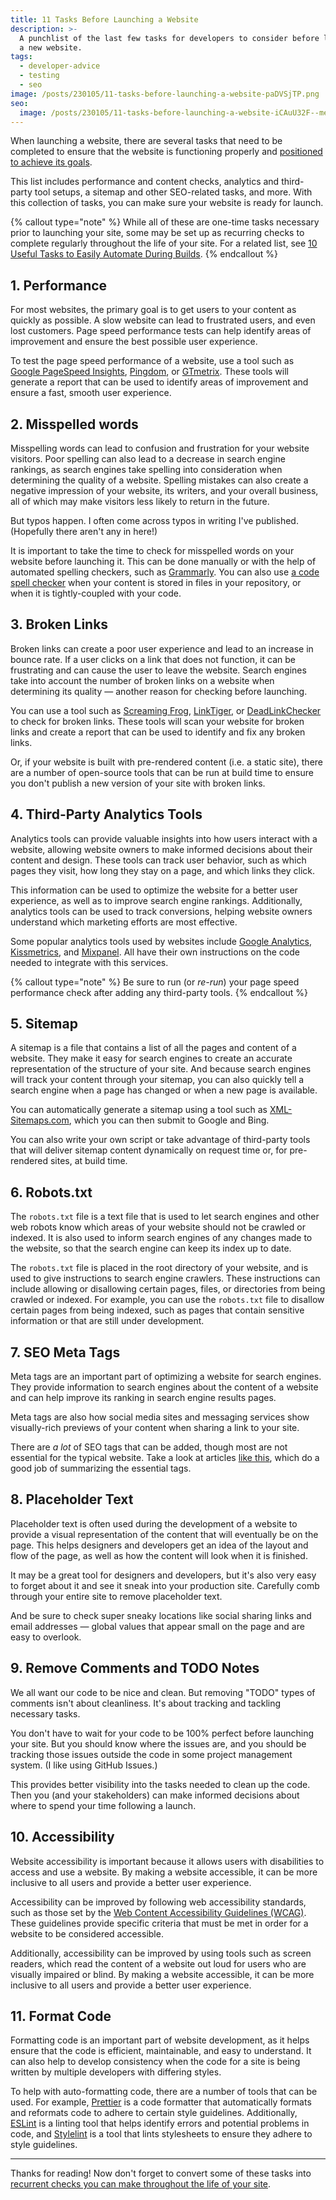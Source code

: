 ```yaml
---
title: 11 Tasks Before Launching a Website
description: >-
  A punchlist of the last few tasks for developers to consider before launching
  a new website.
tags:
  - developer-advice
  - testing
  - seo
image: /posts/230105/11-tasks-before-launching-a-website-paDVSjTP.png
seo:
  image: /posts/230105/11-tasks-before-launching-a-website-iCAuU32F--meta.png
---
```


When launching a website, there are several tasks that need to be completed to ensure that the website is functioning properly and [positioned to achieve its goals](/posts/six-traits-website-achieving-goals/).

This list includes performance and content checks, analytics and third-party tool setups, a sitemap and other SEO-related tasks, and more. With this collection of tasks, you can make sure your website is ready for launch.

{% callout type="note" %}
While all of these are one-time tasks necessary prior to launching your site, some may be set up as recurring checks to complete regularly throughout the life of your site. For a related list, see [10 Useful Tasks to Easily Automate During Builds](/posts/10-useful-tasks-to-easily-automate-during-builds/).
{% endcallout %}

## 1. Performance

For most websites, the primary goal is to get users to your content as quickly as possible. A slow website can lead to frustrated users, and even lost customers. Page speed performance tests can help identify areas of improvement and ensure the best possible user experience.

To test the page speed performance of a website, use a tool such as [Google PageSpeed Insights](https://developers.google.com/speed/pagespeed/insights/), [Pingdom](https://tools.pingdom.com/), or [GTmetrix](https://gtmetrix.com/). These tools will generate a report that can be used to identify areas of improvement and ensure a fast, smooth user experience.

## 2. Misspelled words

Misspelling words can lead to confusion and frustration for your website visitors. Poor spelling can also lead to a decrease in search engine rankings, as search engines take spelling into consideration when determining the quality of a website. Spelling mistakes can also create a negative impression of your website, its writers, and your overall business, all of which may make visitors less likely to return in the future.

But typos happen. I often come across typos in writing I've published. (Hopefully there aren't any in here!)

It is important to take the time to check for misspelled words on your website before launching it. This can be done manually or with the help of automated spelling checkers, such as [Grammarly](https://app.grammarly.com/). You can also use [a code spell checker](https://youtu.be/Trhj3d9TK5k) when your content is stored in files in your repository, or when it is tightly-coupled with your code.

## 3. Broken Links

Broken links can create a poor user experience and lead to an increase in bounce rate. If a user clicks on a link that does not function, it can be frustrating and can cause the user to leave the website. Search engines take into account the number of broken links on a website when determining its quality — another reason for checking before launching.

You can use a tool such as [Screaming Frog](https://www.screamingfrog.co.uk/seo-spider/), [LinkTiger](https://linktiger.com/), or [DeadLinkChecker](https://www.deadlinkchecker.com/) to check for broken links. These tools will scan your website for broken links and create a report that can be used to identify and fix any broken links.

Or, if your website is built with pre-rendered content (i.e. a static site), there are a number of open-source tools that can be run at build time to ensure you don't publish a new version of your site with broken links.

## 4. Third-Party Analytics Tools

Analytics tools can provide valuable insights into how users interact with a website, allowing website owners to make informed decisions about their content and design. These tools can track user behavior, such as which pages they visit, how long they stay on a page, and which links they click.

This information can be used to optimize the website for a better user experience, as well as to improve search engine rankings. Additionally, analytics tools can be used to track conversions, helping website owners understand which marketing efforts are most effective.

Some popular analytics tools used by websites include [Google Analytics](https://marketingplatform.google.com/about/analytics/), [Kissmetrics](https://www.kissmetrics.com/), and [Mixpanel](https://mixpanel.com/). All have their own instructions on the code needed to integrate with this services.

{% callout type="note" %}
Be sure to run (or _re-run_) your page speed performance check after adding any third-party tools.
{% endcallout %}

## 5. Sitemap

A sitemap is a file that contains a list of all the pages and content of a website. They make it easy for search engines to create an accurate representation of the structure of your site. And because search engines will track your content through your sitemap, you can also quickly tell a search engine when a page has changed or when a new page is available.

You can automatically generate a sitemap using a tool such as [XML-Sitemaps.com](https://www.xml-sitemaps.com/), which you can then submit to Google and Bing.

You can also write your own script or take advantage of third-party tools that will deliver sitemap content dynamically on request time or, for pre-rendered sites, at build time.

## 6. Robots.txt

The `robots.txt` file is a text file that is used to let search engines and other web robots know which areas of your website should not be crawled or indexed. It is also used to inform search engines of any changes made to the website, so that the search engine can keep its index up to date.

The `robots.txt` file is placed in the root directory of your website, and is used to give instructions to search engine crawlers. These instructions can include allowing or disallowing certain pages, files, or directories from being crawled or indexed. For example, you can use the `robots.txt` file to disallow certain pages from being indexed, such as pages that contain sensitive information or that are still under development.

## 7. SEO Meta Tags

Meta tags are an important part of optimizing a website for search engines. They provide information to search engines about the content of a website and can help improve its ranking in search engine results pages.

Meta tags are also how social media sites and messaging services show visually-rich previews of your content when sharing a link to your site.

There are _a lot_ of SEO tags that can be added, though most are not essential for the typical website. Take a look at articles [like this](https://www.searchenginejournal.com/important-tags-seo/156440/), which do a good job of summarizing the essential tags.

## 8. Placeholder Text

Placeholder text is often used during the development of a website to provide a visual representation of the content that will eventually be on the page. This helps designers and developers get an idea of the layout and flow of the page, as well as how the content will look when it is finished.

It may be a great tool for designers and developers, but it's also very easy to forget about it and see it sneak into your production site. Carefully comb through your entire site to remove placeholder text.

And be sure to check super sneaky locations like social sharing links and email addresses — global values that appear small on the page and are easy to overlook.

## 9. Remove Comments and TODO Notes

We all want our code to be nice and clean. But removing "TODO" types of comments isn't about cleanliness. It's about tracking and tackling necessary tasks.

You don't have to wait for your code to be 100% perfect before launching your site. But you should know where the issues are, and you should be tracking those issues outside the code in some project management system. (I like using GitHub Issues.)

This provides better visibility into the tasks needed to clean up the code. Then you (and your stakeholders) can make informed decisions about where to spend your time following a launch.

## 10. Accessibility

Website accessibility is important because it allows users with disabilities to access and use a website. By making a website accessible, it can be more inclusive to all users and provide a better user experience.

Accessibility can be improved by following web accessibility standards, such as those set by the [Web Content Accessibility Guidelines (WCAG)](https://www.w3.org/TR/WCAG21/). These guidelines provide specific criteria that must be met in order for a website to be considered accessible.

Additionally, accessibility can be improved by using tools such as screen readers, which read the content of a website out loud for users who are visually impaired or blind. By making a website accessible, it can be more inclusive to all users and provide a better user experience.

## 11. Format Code

Formatting code is an important part of website development, as it helps ensure that the code is efficient, maintainable, and easy to understand. It can also help to develop consistency when the code for a site is being written by multiple developers with differing styles.

To help with auto-formatting code, there are a number of tools that can be used. For example, [Prettier](https://prettier.io/) is a code formatter that automatically formats and reformats code to adhere to certain style guidelines. Additionally, [ESLint](https://eslint.org/) is a linting tool that helps identify errors and potential problems in code, and [Stylelint](https://stylelint.io/) is a tool that lints stylesheets to ensure they adhere to style guidelines.

---

Thanks for reading! Now don't forget to convert some of these tasks into [recurrent checks you can make throughout the life of your site](/posts/10-useful-tasks-to-easily-automate-during-builds/).
